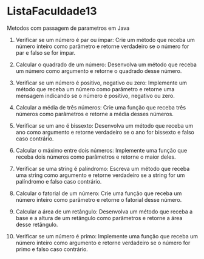 # ListaFaculdade13

Metodos com passagem de parametros em Java

1) Verificar se um número é par ou ímpar: Crie um método que receba um número inteiro como parâmetro e retorne verdadeiro se o número for par e falso se for ímpar.

2) Calcular o quadrado de um número: Desenvolva um método que receba um número como argumento e retorne o quadrado desse número.

3) Verificar se um número é positivo, negativo ou zero: Implemente um método que receba um número como parâmetro e retorne uma mensagem indicando se o número é positivo, negativo ou zero.

4) Calcular a média de três números: Crie uma função que receba três números como parâmetros e retorne a média desses números.

5) Verificar se um ano é bissexto: Desenvolva um método que receba um ano como argumento e retorne verdadeiro se o ano for bissexto e falso caso contrário.

6) Calcular o máximo entre dois números: Implemente uma função que receba dois números como parâmetros e retorne o maior deles.

7) Verificar se uma string é palíndromo: Escreva um método que receba uma string como argumento e retorne verdadeiro se a string for um palíndromo e falso caso contrário.

8) Calcular o fatorial de um número: Crie uma função que receba um número inteiro como parâmetro e retorne o fatorial desse número.

9) Calcular a área de um retângulo: Desenvolva um método que receba a base e a altura de um retângulo como parâmetros e retorne a área desse retângulo.

10) Verificar se um número é primo: Implemente uma função que receba um número inteiro como argumento e retorne verdadeiro se o número for primo e falso caso contrário.
